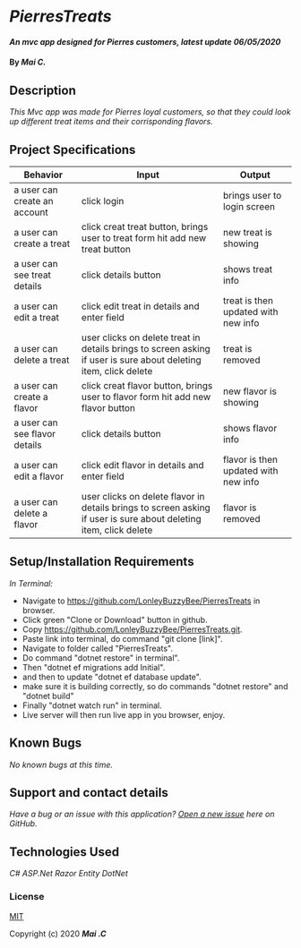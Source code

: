 # _PierresTreats_

#### _An mvc app designed for Pierres customers, latest update 06/05/2020_

#### By _**Mai C.**_



## Description

_This Mvc app was made for Pierres loyal customers, so that they could look up different treat items and their corrisponding flavors._

## Project Specifications

| Behavior | Input | Output |
|---|---|---|
| a user can create an account |  click login |brings user to login screen |
| a user can create a treat | click creat treat button, brings user to treat form hit add new treat button | new treat is showing |
| a user can see treat details |click details button | shows treat info |
| a user can edit a treat |  click edit treat in details and enter field | treat is then updated with new info |
| a user can delete a treat |  user clicks on delete treat  in details brings to screen asking if user is sure about deleting item, click delete |  treat is removed|
| a user can create a flavor | click creat flavor button, brings user to flavor form hit add new flavor button | new flavor is showing |
| a user can see flavor details |click details button | shows flavor info |
| a user can edit a flavor |  click edit flavor in details and enter field | flavor is then updated with new info |
| a user can delete a flavor |  user clicks on delete flavor  in details brings to screen asking if user is sure about deleting item, click delete | flavor is removed|


## Setup/Installation Requirements

_In Terminal:_

* Navigate to https://github.com/LonleyBuzzyBee/PierresTreats in browser.
* Click green "Clone or Download" button in github.
* Copy https://github.com/LonleyBuzzyBee/PierresTreats.git.
* Paste link into terminal, do command "git clone [link]".
* Navigate to folder called "PierresTreats".
* Do command "dotnet restore" in terminal".
* Then "dotnet ef migrations add Initial".
* and then to update "dotnet ef database update".
* make sure it is building correctly, so do commands "dotnet restore" and "dotnet build"
* Finally "dotnet watch run" in terminal.
* Live server will then run live app in you browser, enjoy.


## Known Bugs

_No known bugs at this time._

## Support and contact details

_Have a bug or an issue with this application? [Open a new issue](https://github.com/LonleyBuzzyBee/PierresTreats/issues) here on GitHub._

## Technologies Used

_C#_
_ASP.Net Razor_
_Entity_
_DotNet_

### License

[MIT](https://choosealicense.com/licenses/mit/)

Copyright (c) 2020 **_Mai .C_**